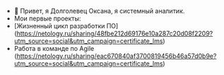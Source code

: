 - 👋 Привет, я Долголевец Оксана, я системный аналитик. 
- Мои первые проекты:
- [Жизненный цикл разработки ПО] (https://netology.ru/sharing/48fbe212d69176e10a287c20d08f2209?utm_source=social&utm_campaign=certificate_lms)
- Работа в команде по Agile (https://netology.ru/sharing/eac670840af3700819456b46a57d0b9e?utm_source=social&utm_campaign=certificate_lms) 
